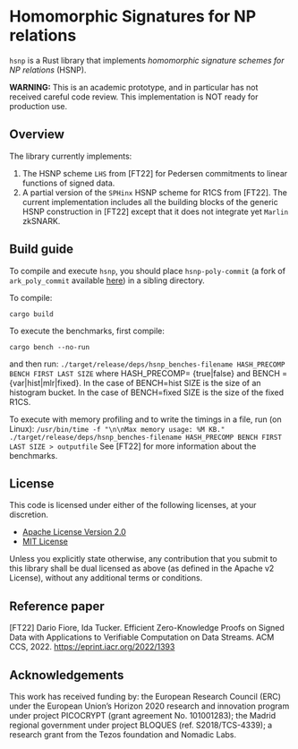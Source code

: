 # Homomorphic Signatures for NP relations


`hsnp` is a Rust library that implements *homomorphic signature schemes for NP relations* (HSNP).

**WARNING:** This is an academic prototype, and in particular has not received careful code review. This implementation is NOT ready for production use.

## Overview
The library currently implements:

1. The HSNP scheme `LHS` from [FT22] for Pedersen commitments to linear functions of signed data.
2. A partial version of the `SPHinx` HSNP scheme for R1CS from [FT22]. The current implementation includes all the building blocks of the generic HSNP construction in [FT22] except that it does not integrate yet `Marlin` zkSNARK.

## Build guide

To compile and execute `hsnp`, you should place `hsnp-poly-commit` (a fork of `ark_poly_commit` available [here](https://github.com/dariofiore/hsnp-poly-commit)) in a sibling directory.

To compile:

```
cargo build
```

To execute the benchmarks, first compile:

```
cargo bench --no-run
```
and then run:
``
./target/release/deps/hsnp_benches-filename HASH_PRECOMP BENCH FIRST LAST SIZE
``
where HASH_PRECOMP= {true|false} and BENCH = {var|hist|mlr|fixed}.
In the case of BENCH=hist SIZE is the size of an histogram bucket.
In the case of BENCH=fixed SIZE is the size of the fixed R1CS.

To execute with memory profiling and to write the timings in a file, run (on Linux):
``
/usr/bin/time -f "\n\nMax memory usage: %M KB." ./target/release/deps/hsnp_benches-filename HASH_PRECOMP BENCH FIRST LAST SIZE > outputfile
``
See [FT22] for more information about the benchmarks.

## License
This code is licensed under either of the following licenses, at your discretion.

- [Apache License Version 2.0](LICENSE-APACHE)
- [MIT License](LICENSE-MIT)

Unless you explicitly state otherwise, any contribution that you submit to this library shall be dual licensed as above (as defined in the Apache v2 License), without any additional terms or conditions.

## Reference paper

[FT22] Dario Fiore, Ida Tucker. Efficient Zero-Knowledge Proofs on Signed Data with Applications to Verifiable Computation on Data Streams. ACM CCS, 2022. https://eprint.iacr.org/2022/1393

## Acknowledgements
This work has received funding by: the European Research Council (ERC) under the European Union’s Horizon 2020 research and innovation program under project PICOCRYPT (grant agreement No. 101001283); the Madrid regional government under project BLOQUES (ref. S2018/TCS-4339); a research grant from the Tezos foundation and Nomadic Labs.
